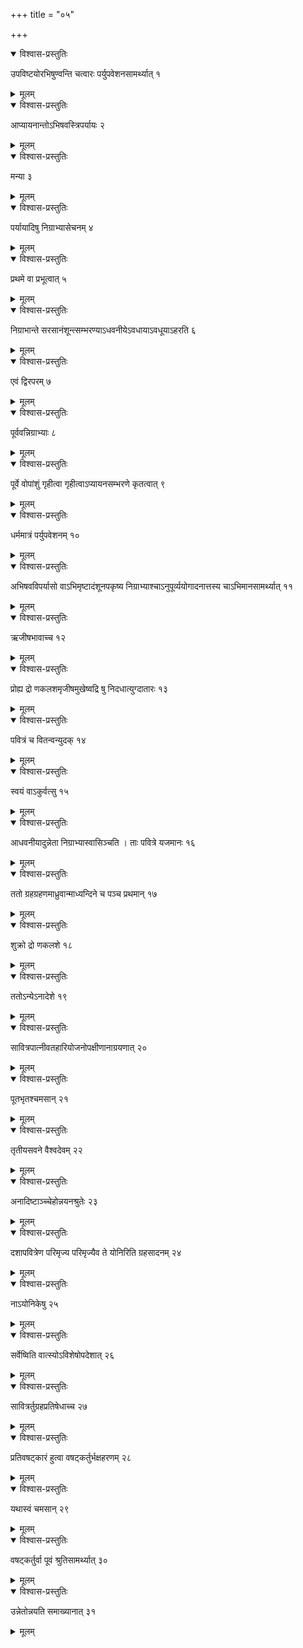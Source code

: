 +++
title = "०५"

+++


<details open><summary>विश्वास-प्रस्तुतिः</summary>

उपविष्टयोरभिषुण्वन्ति चत्वारः पर्युपवेशनसामर्थ्यात् १
</details>

<details><summary>मूलम्</summary>

उपविष्टयोरभिषुण्वन्ति चत्वारः पर्युपवेशनसामर्थ्यात् १
</details>


<details open><summary>विश्वास-प्रस्तुतिः</summary>

आप्यायनान्तोऽभिषवस्त्रिपर्यायः २
</details>

<details><summary>मूलम्</summary>

आप्यायनान्तोऽभिषवस्त्रिपर्यायः २
</details>


<details open><summary>विश्वास-प्रस्तुतिः</summary>

मन्या ३
</details>

<details><summary>मूलम्</summary>

मन्या ३
</details>


<details open><summary>विश्वास-प्रस्तुतिः</summary>

पर्यायादिषु निग्राभ्यासेचनम् ४
</details>

<details><summary>मूलम्</summary>

पर्यायादिषु निग्राभ्यासेचनम् ४
</details>


<details open><summary>विश्वास-प्रस्तुतिः</summary>

प्रथमे वा प्रभूत्वात् ५
</details>

<details><summary>मूलम्</summary>

प्रथमे वा प्रभूत्वात् ५
</details>


<details open><summary>विश्वास-प्रस्तुतिः</summary>

निग्राभान्ते सरसानंशून्त्सम्भरण्याऽधवनीयेऽवधायाऽवधूयाऽहरति ६
</details>

<details><summary>मूलम्</summary>

निग्राभान्ते सरसानंशून्त्सम्भरण्याऽधवनीयेऽवधायाऽवधूयाऽहरति ६
</details>


<details open><summary>विश्वास-प्रस्तुतिः</summary>

एवं द्विरपरम् ७
</details>

<details><summary>मूलम्</summary>

एवं द्विरपरम् ७
</details>


<details open><summary>विश्वास-प्रस्तुतिः</summary>

पूर्ववन्निग्राभ्याः ८
</details>

<details><summary>मूलम्</summary>

पूर्ववन्निग्राभ्याः ८
</details>


<details open><summary>विश्वास-प्रस्तुतिः</summary>

पूर्वे वोपांशुं गृहीत्वा गृहीत्वाऽप्यायनसम्भरणे कृतत्वात् ९
</details>

<details><summary>मूलम्</summary>

पूर्वे वोपांशुं गृहीत्वा गृहीत्वाऽप्यायनसम्भरणे कृतत्वात् ९
</details>


<details open><summary>विश्वास-प्रस्तुतिः</summary>

धर्ममात्रं पर्युपवेशनम् १०
</details>

<details><summary>मूलम्</summary>

धर्ममात्रं पर्युपवेशनम् १०
</details>


<details open><summary>विश्वास-प्रस्तुतिः</summary>

अभिषवविपर्यासो वाऽभिमृष्टादंशूनपकृष्य निग्राभ्याश्चाऽनुपूर्व्ययोगादनात्तस्य चाऽभिमानसामर्थ्यात् ११
</details>

<details><summary>मूलम्</summary>

अभिषवविपर्यासो वाऽभिमृष्टादंशूनपकृष्य निग्राभ्याश्चाऽनुपूर्व्ययोगादनात्तस्य चाऽभिमानसामर्थ्यात् ११
</details>


<details open><summary>विश्वास-प्रस्तुतिः</summary>

ऋजीषभावाच्च १२
</details>

<details><summary>मूलम्</summary>

ऋजीषभावाच्च १२
</details>


<details open><summary>विश्वास-प्रस्तुतिः</summary>

प्रोह्य द्रो णकलशमृजीषमुखेष्वद्रि षु निदधात्युग्दातारः १३
</details>

<details><summary>मूलम्</summary>

प्रोह्य द्रो णकलशमृजीषमुखेष्वद्रि षु निदधात्युग्दातारः १३
</details>


<details open><summary>विश्वास-प्रस्तुतिः</summary>

पवित्रं च वितन्वन्युदक् १४
</details>

<details><summary>मूलम्</summary>

पवित्रं च वितन्वन्युदक् १४
</details>


<details open><summary>विश्वास-प्रस्तुतिः</summary>

स्वयं वाऽकुर्वत्सु १५
</details>

<details><summary>मूलम्</summary>

स्वयं वाऽकुर्वत्सु १५
</details>


<details open><summary>विश्वास-प्रस्तुतिः</summary>

आधवनीयादुन्नेता निग्राभ्यास्वासिञ्चति । ताः पवित्रे यजमानः १६
</details>

<details><summary>मूलम्</summary>

आधवनीयादुन्नेता निग्राभ्यास्वासिञ्चति । ताः पवित्रे यजमानः १६
</details>


<details open><summary>विश्वास-प्रस्तुतिः</summary>

ततो ग्रहग्रहणमाध्रुवान्माध्यन्दिने च पञ्च प्रथमान् १७
</details>

<details><summary>मूलम्</summary>

ततो ग्रहग्रहणमाध्रुवान्माध्यन्दिने च पञ्च प्रथमान् १७
</details>


<details open><summary>विश्वास-प्रस्तुतिः</summary>

शुक्रो द्रो णकलशे १८
</details>

<details><summary>मूलम्</summary>

शुक्रो द्रो णकलशे १८
</details>


<details open><summary>विश्वास-प्रस्तुतिः</summary>

ततोऽन्येऽनादेशे १९
</details>

<details><summary>मूलम्</summary>

ततोऽन्येऽनादेशे १९
</details>


<details open><summary>विश्वास-प्रस्तुतिः</summary>

सावित्रपात्नीवतहारियोजनोपक्षीणानाग्रयणात् २०
</details>

<details><summary>मूलम्</summary>

सावित्रपात्नीवतहारियोजनोपक्षीणानाग्रयणात् २०
</details>


<details open><summary>विश्वास-प्रस्तुतिः</summary>

पूतभृतश्चमसान् २१
</details>

<details><summary>मूलम्</summary>

पूतभृतश्चमसान् २१
</details>


<details open><summary>विश्वास-प्रस्तुतिः</summary>

तृतीयसवने वैश्वदेवम् २२
</details>

<details><summary>मूलम्</summary>

तृतीयसवने वैश्वदेवम् २२
</details>


<details open><summary>विश्वास-प्रस्तुतिः</summary>

अनादिष्टाञ्च्चेहोन्नयनश्रुतेः २३
</details>

<details><summary>मूलम्</summary>

अनादिष्टाञ्च्चेहोन्नयनश्रुतेः २३
</details>


<details open><summary>विश्वास-प्रस्तुतिः</summary>

दशापवित्रेण परिमृज्य परिमृज्यैव ते योनिरिति ग्रहसादनम् २४
</details>

<details><summary>मूलम्</summary>

दशापवित्रेण परिमृज्य परिमृज्यैव ते योनिरिति ग्रहसादनम् २४
</details>


<details open><summary>विश्वास-प्रस्तुतिः</summary>

नाऽयोनिकेषु २५
</details>

<details><summary>मूलम्</summary>

नाऽयोनिकेषु २५
</details>


<details open><summary>विश्वास-प्रस्तुतिः</summary>

सर्वेष्विति वात्स्योऽविशेषोपदेशात् २६
</details>

<details><summary>मूलम्</summary>

सर्वेष्विति वात्स्योऽविशेषोपदेशात् २६
</details>


<details open><summary>विश्वास-प्रस्तुतिः</summary>

सावित्रर्तुग्रहप्रतिषेधाच्च २७
</details>

<details><summary>मूलम्</summary>

सावित्रर्तुग्रहप्रतिषेधाच्च २७
</details>


<details open><summary>विश्वास-प्रस्तुतिः</summary>

प्रतिवषट्कारं हुत्वा वषट्कर्तुर्भक्षहरणम् २८
</details>

<details><summary>मूलम्</summary>

प्रतिवषट्कारं हुत्वा वषट्कर्तुर्भक्षहरणम् २८
</details>


<details open><summary>विश्वास-प्रस्तुतिः</summary>

यथास्वं चमसान् २९
</details>

<details><summary>मूलम्</summary>

यथास्वं चमसान् २९
</details>


<details open><summary>विश्वास-प्रस्तुतिः</summary>

वषट्कर्तुर्वा पूवं श्रुतिसामर्थ्यात् ३०
</details>

<details><summary>मूलम्</summary>

वषट्कर्तुर्वा पूवं श्रुतिसामर्थ्यात् ३०
</details>


<details open><summary>विश्वास-प्रस्तुतिः</summary>

उन्नेतोन्नयति समाख्यानात् ३१
</details>

<details><summary>मूलम्</summary>

उन्नेतोन्नयति समाख्यानात् ३१
</details>
